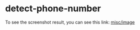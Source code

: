 # detect-phone-number

To see the screenshot result, you can see this link: [misc/image](https://github.com/fanyfernaldi/detect-phone-number/blob/main/app/src/main/java/com/fanyfernaldi/myapplication/misc/image/Screenshot%20from%202023-04-17%2017-35-46.png)

